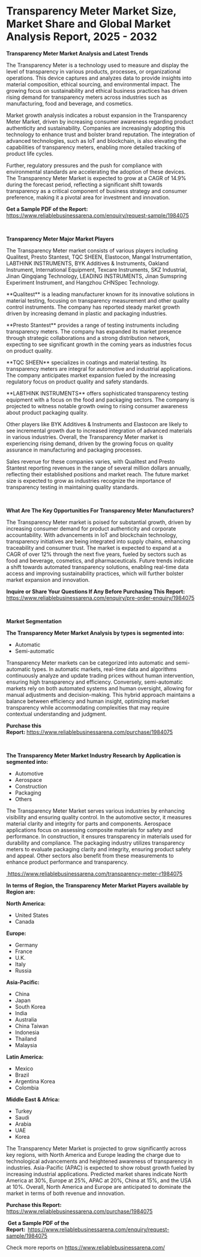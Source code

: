 <p><h1>Transparency Meter Market Size, Market Share and Global Market Analysis Report, 2025 - 2032</h1></p><p><strong>Transparency Meter Market Analysis and Latest Trends</strong></p>
<p><p>The Transparency Meter is a technology used to measure and display the level of transparency in various products, processes, or organizational operations. This device captures and analyzes data to provide insights into material composition, ethical sourcing, and environmental impact. The growing focus on sustainability and ethical business practices has driven rising demand for transparency meters across industries such as manufacturing, food and beverage, and cosmetics.</p><p>Market growth analysis indicates a robust expansion in the Transparency Meter Market, driven by increasing consumer awareness regarding product authenticity and sustainability. Companies are increasingly adopting this technology to enhance trust and bolster brand reputation. The integration of advanced technologies, such as IoT and blockchain, is also elevating the capabilities of transparency meters, enabling more detailed tracking of product life cycles.</p><p>Further, regulatory pressures and the push for compliance with environmental standards are accelerating the adoption of these devices. The Transparency Meter Market is expected to grow at a CAGR of 14.9% during the forecast period, reflecting a significant shift towards transparency as a critical component of business strategy and consumer preference, making it a pivotal area for investment and innovation.</p></p>
<p><strong>Get a Sample PDF of the Report:&nbsp;</strong> <a href="https://www.reliablebusinessarena.com/enquiry/request-sample/1984075?utm_campaign=1891&utm_medium=2&utm_source=Github&utm_content=ia&utm_term=17022025&utm_id=transparency-meter">https://www.reliablebusinessarena.com/enquiry/request-sample/1984075</a></p>
<p>&nbsp;</p>
<p><strong>Transparency Meter Major Market Players</strong></p>
<p><p>The Transparency Meter market consists of various players including Qualitest, Presto Stantest, TQC SHEEN, Elastocon, Mangal Instrumentation, LABTHINK INSTRUMENTS, BYK Additives & Instruments, Oakland Instrument, International Equipment, Texcare Instruments, SKZ Industrial, Jinan Qingqiang Technology, LEADING INSTRUMENTS, Jinan Sumspring Experiment Instrument, and Hangzhou CHNSpec Technology. </p><p>**Qualitest** is a leading manufacturer known for its innovative solutions in material testing, focusing on transparency measurement and other quality control instruments. The company has reported steady market growth driven by increasing demand in plastic and packaging industries.</p><p>**Presto Stantest** provides a range of testing instruments including transparency meters. The company has expanded its market presence through strategic collaborations and a strong distribution network, expecting to see significant growth in the coming years as industries focus on product quality.</p><p>**TQC SHEEN** specializes in coatings and material testing. Its transparency meters are integral for automotive and industrial applications. The company anticipates market expansion fueled by the increasing regulatory focus on product quality and safety standards.</p><p>**LABTHINK INSTRUMENTS** offers sophisticated transparency testing equipment with a focus on the food and packaging sectors. The company is projected to witness notable growth owing to rising consumer awareness about product packaging quality.</p><p>Other players like BYK Additives & Instruments and Elastocon are likely to see incremental growth due to increased integration of advanced materials in various industries. Overall, the Transparency Meter market is experiencing rising demand, driven by the growing focus on quality assurance in manufacturing and packaging processes.</p><p>Sales revenue for these companies varies, with Qualitest and Presto Stantest reporting revenues in the range of several million dollars annually, reflecting their established positions and market reach. The future market size is expected to grow as industries recognize the importance of transparency testing in maintaining quality standards.</p></p>
<p>&nbsp;</p>
<p><strong>What Are The Key Opportunities For Transparency Meter Manufacturers?</strong></p>
<p><p>The Transparency Meter market is poised for substantial growth, driven by increasing consumer demand for product authenticity and corporate accountability. With advancements in IoT and blockchain technology, transparency initiatives are being integrated into supply chains, enhancing traceability and consumer trust. The market is expected to expand at a CAGR of over 12% through the next five years, fueled by sectors such as food and beverage, cosmetics, and pharmaceuticals. Future trends indicate a shift towards automated transparency solutions, enabling real-time data access and improving sustainability practices, which will further bolster market expansion and innovation.</p></p>
<p><strong>Inquire or Share Your Questions If Any Before Purchasing This Report:</strong> <a href="https://www.reliablebusinessarena.com/enquiry/pre-order-enquiry/1984075?utm_campaign=1891&utm_medium=2&utm_source=Github&utm_content=ia&utm_term=17022025&utm_id=transparency-meter">https://www.reliablebusinessarena.com/enquiry/pre-order-enquiry/1984075</a></p>
<p>&nbsp;</p>
<p><strong>Market Segmentation</strong></p>
<p><strong>The Transparency Meter Market Analysis by types is segmented into:</strong></p>
<p><ul><li>Automatic</li><li>Semi-automatic</li></ul></p>
<p><p>Transparency Meter markets can be categorized into automatic and semi-automatic types. In automatic markets, real-time data and algorithms continuously analyze and update trading prices without human intervention, ensuring high transparency and efficiency. Conversely, semi-automatic markets rely on both automated systems and human oversight, allowing for manual adjustments and decision-making. This hybrid approach maintains a balance between efficiency and human insight, optimizing market transparency while accommodating complexities that may require contextual understanding and judgment.</p></p>
<p><strong>Purchase this Report:&nbsp;</strong><a href="https://www.reliablebusinessarena.com/purchase/1984075?utm_campaign=1891&utm_medium=2&utm_source=Github&utm_content=ia&utm_term=17022025&utm_id=transparency-meter">https://www.reliablebusinessarena.com/purchase/1984075</a></p>
<p>&nbsp;</p>
<p><strong>The Transparency Meter Market Industry Research by Application is segmented into:</strong></p>
<p><ul><li>Automotive</li><li>Aerospace</li><li>Construction</li><li>Packaging</li><li>Others</li></ul></p>
<p><p>The Transparency Meter Market serves various industries by enhancing visibility and ensuring quality control. In the automotive sector, it measures material clarity and integrity for parts and components. Aerospace applications focus on assessing composite materials for safety and performance. In construction, it ensures transparency in materials used for durability and compliance. The packaging industry utilizes transparency meters to evaluate packaging clarity and integrity, ensuring product safety and appeal. Other sectors also benefit from these measurements to enhance product performance and transparency.</p></p>
<p><a href="https://www.reliablebusinessarena.com/transparency-meter-r1984075?utm_campaign=1891&utm_medium=2&utm_source=Github&utm_content=ia&utm_term=17022025&utm_id=transparency-meter">&nbsp;https://www.reliablebusinessarena.com/transparency-meter-r1984075</a></p>
<p><strong>In terms of Region, the Transparency Meter Market Players available by Region are:</strong></p>
<p>
    <p> <strong> North America: </strong>
        <ul>
            <li>United States</li>
            <li>Canada</li>
        </ul>
        </p> 
    <p> <strong> Europe: </strong>
        <ul>
            <li>Germany</li>
            <li>France</li>
            <li>U.K.</li>
            <li>Italy</li>
            <li>Russia</li>
        </ul>
        </p> 
    <p> <strong> Asia-Pacific: </strong>
        <ul>
            <li>China</li>
            <li>Japan</li>
            <li>South Korea</li>
            <li>India</li>
            <li>Australia</li>
            <li>China Taiwan</li>
            <li>Indonesia</li>
            <li>Thailand</li>
            <li>Malaysia</li>
        </ul>
        </p> 
    <p> <strong> Latin America: </strong>
        <ul>
            <li>Mexico</li>
            <li>Brazil</li>
            <li>Argentina Korea</li>
            <li>Colombia</li>
        </ul>
        </p> 
    <p> <strong> Middle East & Africa: </strong>
        <ul>
            <li>Turkey</li>
            <li>Saudi</li>
            <li>Arabia</li>
            <li>UAE</li>
            <li>Korea</li>
        </ul>
    </p>
    </p>
<p><p>The Transparency Meter Market is projected to grow significantly across key regions, with North America and Europe leading the charge due to technological advancements and heightened awareness of transparency in industries. Asia-Pacific (APAC) is expected to show robust growth fueled by increasing industrial applications. Predicted market shares indicate North America at 30%, Europe at 25%, APAC at 20%, China at 15%, and the USA at 10%. Overall, North America and Europe are anticipated to dominate the market in terms of both revenue and innovation.</p></p>
<p><strong>Purchase this Report: </strong><a href="https://www.reliablebusinessarena.com/purchase/1984075?utm_campaign=1891&utm_medium=2&utm_source=Github&utm_content=ia&utm_term=17022025&utm_id=transparency-meter">https://www.reliablebusinessarena.com/purchase/1984075</a></p>
<p>&nbsp;<strong>Get a Sample PDF of the Report:&nbsp;&nbsp;</strong><a href="https://www.reliablebusinessarena.com/enquiry/request-sample/1984075?utm_campaign=1891&utm_medium=2&utm_source=Github&utm_content=ia&utm_term=17022025&utm_id=transparency-meter">https://www.reliablebusinessarena.com/enquiry/request-sample/1984075</a></p>
<p><strong></strong></p>
<p>Check more reports on <a href="https://www.reliablebusinessarena.com/?utm_campaign=1891&utm_medium=2&utm_source=Github&utm_content=ia&utm_term=17022025&utm_id=transparency-meter">https://www.reliablebusinessarena.com/</a></p>